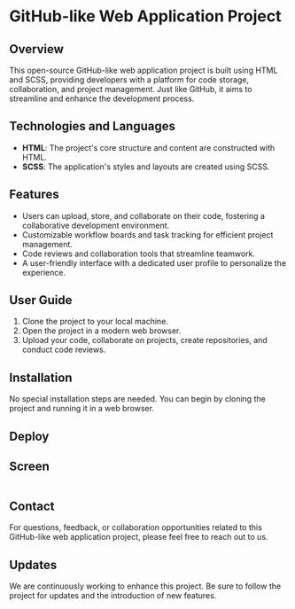 # GitHub-like Web Application Project

## Overview

This open-source GitHub-like web application project is built using HTML and SCSS, providing developers with a platform for code storage, collaboration, and project management. Just like GitHub, it aims to streamline and enhance the development process.

## Technologies and Languages

- **HTML**: The project's core structure and content are constructed with HTML.
- **SCSS**: The application's styles and layouts are created using SCSS.

## Features

- Users can upload, store, and collaborate on their code, fostering a collaborative development environment.
- Customizable workflow boards and task tracking for efficient project management.
- Code reviews and collaboration tools that streamline teamwork.
- A user-friendly interface with a dedicated user profile to personalize the experience.

## User Guide

1. Clone the project to your local machine.
2. Open the project in a modern web browser.
3. Upload your code, collaborate on projects, create repositories, and conduct code reviews.

## Installation

No special installation steps are needed. You can begin by cloning the project and running it in a web browser.

## Deploy



## Screen

![]()

## Contact

For questions, feedback, or collaboration opportunities related to this GitHub-like web application project, please feel free to reach out to us. 

## Updates

We are continuously working to enhance this project. Be sure to follow the project for updates and the introduction of new features.
